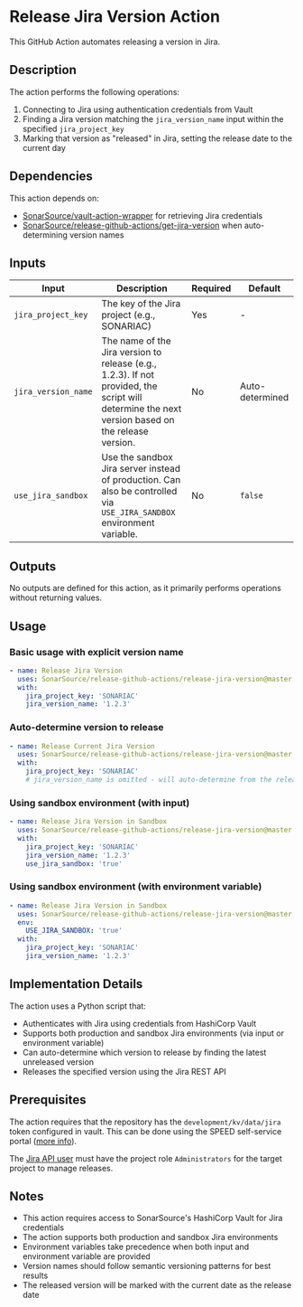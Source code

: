 # Release Jira Version Action

This GitHub Action automates releasing a version in Jira.

## Description

The action performs the following operations:
1. Connecting to Jira using authentication credentials from Vault
2. Finding a Jira version matching the `jira_version_name` input within the specified `jira_project_key`
3. Marking that version as "released" in Jira, setting the release date to the current day

## Dependencies

This action depends on:
- [SonarSource/vault-action-wrapper](https://github.com/SonarSource/vault-action-wrapper) for retrieving Jira credentials
- [SonarSource/release-github-actions/get-jira-version](https://github.com/SonarSource/release-github-actions) when auto-determining version names

## Inputs

| Input               | Description                                                                                                                                      | Required | Default         |
|---------------------|--------------------------------------------------------------------------------------------------------------------------------------------------|----------|-----------------|
| `jira_project_key`  | The key of the Jira project (e.g., SONARIAC)                                                                                                     | Yes      | -               |
| `jira_version_name` | The name of the Jira version to release (e.g., 1.2.3). If not provided, the script will determine the next version based on the release version. | No       | Auto-determined |
| `use_jira_sandbox`  | Use the sandbox Jira server instead of production. Can also be controlled via `USE_JIRA_SANDBOX` environment variable.                           | No       | `false`         |

## Outputs

No outputs are defined for this action, as it primarily performs operations without returning values.

## Usage

### Basic usage with explicit version name

```yaml
- name: Release Jira Version
  uses: SonarSource/release-github-actions/release-jira-version@master
  with:
    jira_project_key: 'SONARIAC'
    jira_version_name: '1.2.3'
```

### Auto-determine version to release

```yaml
- name: Release Current Jira Version
  uses: SonarSource/release-github-actions/release-jira-version@master
  with:
    jira_project_key: 'SONARIAC'
    # jira_version_name is omitted - will auto-determine from the release version
```

### Using sandbox environment (with input)

```yaml
- name: Release Jira Version in Sandbox
  uses: SonarSource/release-github-actions/release-jira-version@master
  with:
    jira_project_key: 'SONARIAC'
    jira_version_name: '1.2.3'
    use_jira_sandbox: 'true'
```

### Using sandbox environment (with environment variable)

```yaml
- name: Release Jira Version in Sandbox
  uses: SonarSource/release-github-actions/release-jira-version@master
  env:
    USE_JIRA_SANDBOX: 'true'
  with:
    jira_project_key: 'SONARIAC'
    jira_version_name: '1.2.3'
```

## Implementation Details

The action uses a Python script that:
- Authenticates with Jira using credentials from HashiCorp Vault
- Supports both production and sandbox Jira environments (via input or environment variable)
- Can auto-determine which version to release by finding the latest unreleased version
- Releases the specified version using the Jira REST API

## Prerequisites

The action requires that the repository has the `development/kv/data/jira` token configured in vault.
This can be done using the SPEED self-service portal ([more info](https://xtranet-sonarsource.atlassian.net/wiki/spaces/Platform/pages/3553787989/Manage+Vault+Policy+-+SPEED)).

The [Jira API user](https://sonarsource.atlassian.net/jira/people/712020:9dcffe4d-55ee-4d69-b5d1-535c6dbd9cc4) must have the project role `Administrators` for the target project to manage releases.

## Notes

- This action requires access to SonarSource's HashiCorp Vault for Jira credentials
- The action supports both production and sandbox Jira environments
- Environment variables take precedence when both input and environment variable are provided
- Version names should follow semantic versioning patterns for best results
- The released version will be marked with the current date as the release date
